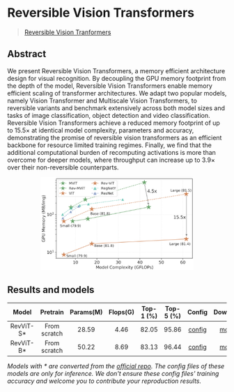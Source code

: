 # Reversible Vision Transformers

> [Reversible Vision Tranformers](https://openaccess.thecvf.com/content/CVPR2022/papers/Mangalam_Reversible_Vision_Transformers_CVPR_2022_paper.pdf)

<!-- [ALGORITHM] -->

## Abstract

We present Reversible Vision Transformers, a memory efficient architecture design for visual recognition. By decoupling the GPU memory footprint from the depth of the model, Reversible Vision Transformers enable memory efficient scaling of transformer architectures. We adapt two popular models, namely Vision Transformer and Multiscale Vision Transformers, to reversible variants and benchmark extensively across both model sizes and tasks of image classification, object detection and video classification. Reversible Vision Transformers achieve a reduced memory footprint of up to 15.5× at identical model complexity, parameters and accuracy, demonstrating the promise of reversible vision transformers as an efficient backbone for resource limited training regimes. Finally, we find that the additional computational burden of recomputing activations is more than overcome for deeper models, where throughput can increase up to 3.9× over their non-reversible counterparts.

<!-- [IMAGE] -->

<div align=center>
<img src="https://github.com/facebookresearch/SlowFast/raw/main/projects/rev/teaser.png" width="70%"/>
</div>

## Results and models

|   Model    |   Pretrain   | Params(M) | Flops(G) | Top-1 (%) | Top-5 (%) |                Config                |                               Download                                |
| :--------: | :----------: | :-------: | :------: | :-------: | :-------: | :----------------------------------: | :-------------------------------------------------------------------: |
| RevViT-S\* | From scratch |   28.59   |   4.46   |   82.05   |   95.86   | [config](./revvit-small_8xb256_in1k) | [model](https://download.openmmlab.com/mmclassification/v0/convnext/) |
| RevViT-B\* | From scratch |   50.22   |   8.69   |   83.13   |   96.44   | [config](./revvit-base_8xb256_in1k)  | [model](https://download.openmmlab.com/mmclassification/v0/convnext/) |

*Models with * are converted from the [official repo](https://github.com/facebookresearch/ConvNeXt). The config files of these models are only for inference. We don't ensure these config files' training accuracy and welcome you to contribute your reproduction results.*
